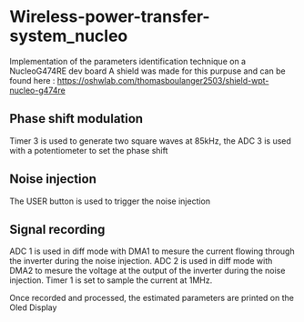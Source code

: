 # Wireless-power-transfer-system_nucleo

Implementation of the parameters identification technique on a NucleoG474RE dev board
A shield was made for this purpuse and can be found here : https://oshwlab.com/thomasboulanger2503/shield-wpt-nucleo-g474re

## Phase shift modulation 

Timer 3 is used to generate two square waves at 85kHz, the ADC 3 is used with a potentiometer to set the phase shift

## Noise injection

The USER button is used to trigger the noise injection 

## Signal recording 

ADC 1 is used in diff mode with DMA1 to mesure the current flowing through the inverter during the noise injection.
ADC 2 is used in diff mode with DMA2 to mesure the voltage at the output of the inverter during the noise injection.
Timer 1 is set to sample the current at 1MHz. 

Once recorded and processed, the estimated parameters are printed on the Oled Display

